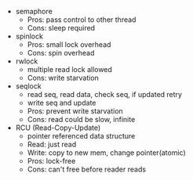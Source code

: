 -   semaphore
    -   Pros: pass control to other thread
    -   Cons: sleep required
-   spinlock
    -   Pros: small lock overhead
    -   Cons: spin overhead
-   rwlock
    -   multiple read lock allowed
    -   Cons: write starvation
-   seqlock
    -   read seq, read data, check seq, if updated retry
    -   write seq and update
    -   Pros: prevent write starvation
    -   Cons: read could be slow, infinite
-   RCU (Read-Copy-Update)
    -   pointer referenced data structure
    -   Read: just read
    -   Write: copy to new mem, change pointer(atomic)
    -   Pros: lock-free
    -   Cons: can't free before reader reads